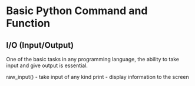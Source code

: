 # Basic Python Command and Function

## I/O (Input/Output)
One of the basic tasks in any programming language, the ability to take input and give output is essential.

raw_input() - take input of any kind
print - display information to the screen
<!--stackedit_data:
eyJoaXN0b3J5IjpbMzA0Nzg4NTMyXX0=
-->